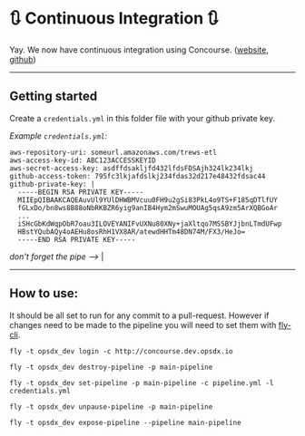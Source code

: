 # :arrows_clockwise: Continuous Integration :arrows_clockwise:

Yay. We now have continuous integration using Concourse. ([website](https://concourse.ci/), [github](https://github.com/concourse/concourse))

---

## Getting started

Create a `credentials.yml` in this folder file with your github private key.

_Example `credentials.yml`:_
```
aws-repository-uri: someurl.amazonaws.com/trews-etl
aws-access-key-id: ABC123ACCESSKEYID
aws-secret-access-key: asdffdsakljfd432lfdsFDSAjh324lk234lkj
github-access-token: 795fc3lkjafdslkj234fdas32d217e48432fdsac44
github-private-key: |
  -----BEGIN RSA PRIVATE KEY-----
  MIIEpQIBAAKCAQEAuvUl9YUlDHWBMVcuu0FH9u2gSi83PkL4o9TS+F185qDTlfUY
  fGLxDo/bn8ws8B88oNbRKBZR6yig9anIB4Hym2mSwuMOUAg5qsA9zm5ArXQBGoAr
  ...
  iSHcGbKdWqpObR7oau3ILOVEYANIFvUXNu80XNy+jaXltqo7MSSBYJjbnLTmdUFwp
  HBstYQubAQy4oAEHu8osRhH1VX8AR/atewdHHTm48DN74M/FX3/HeJo=
  -----END RSA PRIVATE KEY-----
```
_don't forget the pipe -->_  |

---

## How to use:

It should be all set to run for any commit to a pull-request. However if changes need to be made to the pipeline you will need to set them with [fly-cli](https://concourse.ci/fly-cli.html).

`fly -t opsdx_dev login -c http://concourse.dev.opsdx.io`

`fly -t opsdx_dev destroy-pipeline -p main-pipeline`

`fly -t opsdx_dev set-pipeline -p main-pipeline -c pipeline.yml -l credentials.yml`

`fly -t opsdx_dev unpause-pipeline -p main-pipeline`

`fly -t opsdx_dev expose-pipeline --pipeline main-pipeline`
